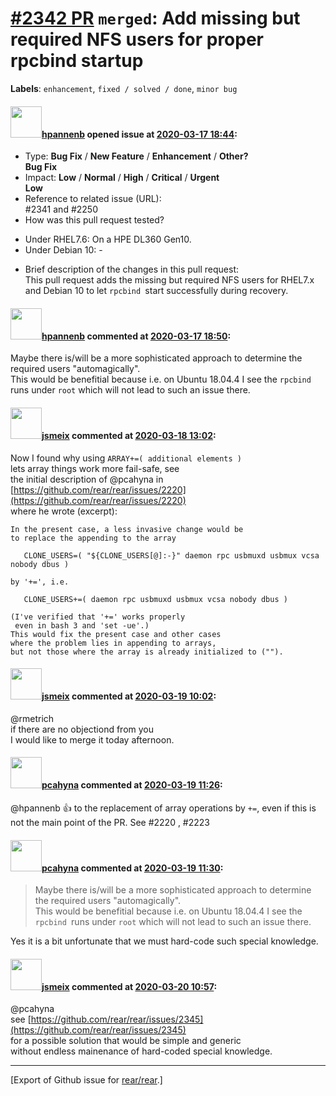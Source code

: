 [\#2342 PR](https://github.com/rear/rear/pull/2342) `merged`: Add missing but required NFS users for proper rpcbind startup
===========================================================================================================================

**Labels**: `enhancement`, `fixed / solved / done`, `minor bug`

#### <img src="https://avatars.githubusercontent.com/u/13567759?u=b037e492e58a5f63f35277b3606d500cd622c8ed&v=4" width="50">[hpannenb](https://github.com/hpannenb) opened issue at [2020-03-17 18:44](https://github.com/rear/rear/pull/2342):

-   Type: **Bug Fix** / **New Feature** / **Enhancement** / **Other?**  
    **Bug Fix**
-   Impact: **Low** / **Normal** / **High** / **Critical** /
    **Urgent**  
    **Low**
-   Reference to related issue (URL):  
    \#2341 and \#2250
-   How was this pull request tested?

<!-- -->

-   Under RHEL7.6: On a HPE DL360 Gen10.
-   Under Debian 10: -

<!-- -->

-   Brief description of the changes in this pull request:  
    This pull request adds the missing but required NFS users for
    RHEL7.x and Debian 10 to let `rpcbind `start successfully during
    recovery.

#### <img src="https://avatars.githubusercontent.com/u/13567759?u=b037e492e58a5f63f35277b3606d500cd622c8ed&v=4" width="50">[hpannenb](https://github.com/hpannenb) commented at [2020-03-17 18:50](https://github.com/rear/rear/pull/2342#issuecomment-600239588):

Maybe there is/will be a more sophisticated approach to determine the
required users "automagically".  
This would be benefitial because i.e. on Ubuntu 18.04.4 I see the
`rpcbind `runs under `root` which will not lead to such an issue there.

#### <img src="https://avatars.githubusercontent.com/u/1788608?u=925fc54e2ce01551392622446ece427f51e2f0ce&v=4" width="50">[jsmeix](https://github.com/jsmeix) commented at [2020-03-18 13:02](https://github.com/rear/rear/pull/2342#issuecomment-600609601):

Now I found why using `ARRAY+=( additional elements )`  
lets array things work more fail-safe, see  
the initial description of @pcahyna in  
[https://github.com/rear/rear/issues/2220](https://github.com/rear/rear/issues/2220)  
where he wrote (excerpt):

    In the present case, a less invasive change would be
    to replace the appending to the array

       CLONE_USERS=( "${CLONE_USERS[@]:-}" daemon rpc usbmuxd usbmux vcsa nobody dbus )

    by '+=', i.e.

       CLONE_USERS+=( daemon rpc usbmuxd usbmux vcsa nobody dbus )

    (I've verified that '+=' works properly
     even in bash 3 and 'set -ue'.)
    This would fix the present case and other cases
    where the problem lies in appending to arrays,
    but not those where the array is already initialized to ("").

#### <img src="https://avatars.githubusercontent.com/u/1788608?u=925fc54e2ce01551392622446ece427f51e2f0ce&v=4" width="50">[jsmeix](https://github.com/jsmeix) commented at [2020-03-19 10:02](https://github.com/rear/rear/pull/2342#issuecomment-601091773):

@rmetrich  
if there are no objectiond from you  
I would like to merge it today afternoon.

#### <img src="https://avatars.githubusercontent.com/u/26300485?u=9105d243bc9f7ade463a3e52e8dd13fa67837158&v=4" width="50">[pcahyna](https://github.com/pcahyna) commented at [2020-03-19 11:26](https://github.com/rear/rear/pull/2342#issuecomment-601127695):

@hpannenb 👍 to the replacement of array operations by `+=`, even if this
is not the main point of the PR. See \#2220 , \#2223

#### <img src="https://avatars.githubusercontent.com/u/26300485?u=9105d243bc9f7ade463a3e52e8dd13fa67837158&v=4" width="50">[pcahyna](https://github.com/pcahyna) commented at [2020-03-19 11:30](https://github.com/rear/rear/pull/2342#issuecomment-601129278):

> Maybe there is/will be a more sophisticated approach to determine the
> required users "automagically".  
> This would be benefitial because i.e. on Ubuntu 18.04.4 I see the
> `rpcbind `runs under `root` which will not lead to such an issue
> there.

Yes it is a bit unfortunate that we must hard-code such special
knowledge.

#### <img src="https://avatars.githubusercontent.com/u/1788608?u=925fc54e2ce01551392622446ece427f51e2f0ce&v=4" width="50">[jsmeix](https://github.com/jsmeix) commented at [2020-03-20 10:57](https://github.com/rear/rear/pull/2342#issuecomment-601641083):

@pcahyna  
see
[https://github.com/rear/rear/issues/2345](https://github.com/rear/rear/issues/2345)  
for a possible solution that would be simple and generic  
without endless mainenance of hard-coded special knowledge.

------------------------------------------------------------------------

\[Export of Github issue for
[rear/rear](https://github.com/rear/rear).\]
